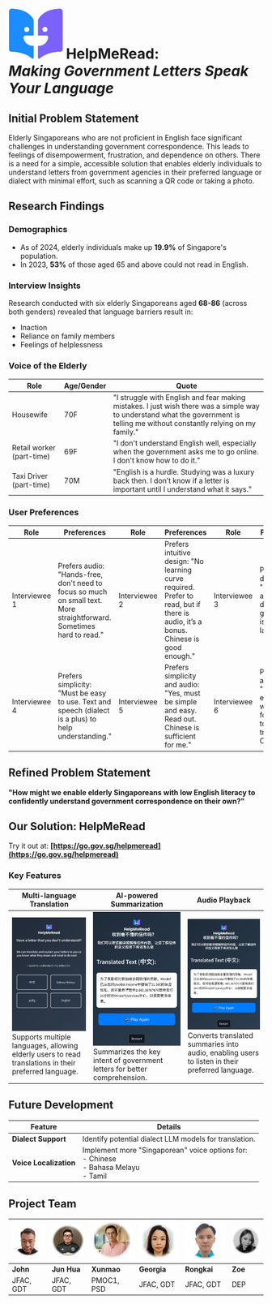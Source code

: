 # ![helpmeread](https://github.com/maodees/hlpmeread2/blob/main/assets/HMR_Logo_s.png) HelpMeRead:<br>*Making Government Letters Speak Your Language*

## Initial Problem Statement
Elderly Singaporeans who are not proficient in English face significant challenges in understanding government correspondence. This leads to feelings of disempowerment, frustration, and dependence on others. There is a need for a simple, accessible solution that enables elderly individuals to understand letters from government agencies in their preferred language or dialect with minimal effort, such as scanning a QR code or taking a photo.

## Research Findings

### Demographics
- As of 2024, elderly individuals make up **19.9%** of Singapore's population.
- In 2023, **53%** of those aged 65 and above could not read in English.

### Interview Insights
Research conducted with six elderly Singaporeans aged **68-86** (across both genders) revealed that language barriers result in:
- Inaction
- Reliance on family members
- Feelings of helplessness

### Voice of the Elderly

| Role | Age/Gender | Quote |
|------|------------|-------|
| Housewife | 70F | "I struggle with English and fear making mistakes. I just wish there was a simple way to understand what the government is telling me without constantly relying on my family." |
| Retail worker (part-time) | 69F | "I don't understand English well, especially when the government asks me to go online. I don't know how to do it." |
| Taxi Driver (part-time) | 70M | "English is a hurdle. Studying was a luxury back then. I don’t know if a letter is important until I understand what it says." |

### User Preferences

| Role | Preferences | Role | Preferences | Role | Preferences |
|------|-------------|------|-------------|------|-------------|
| Interviewee 1 | Prefers audio: "Hands-free, don't need to focus so much on small text. More straightforward. Sometimes hard to read." | Interviewee 2 | Prefers intuitive design: "No learning curve required. Prefer to read, but if there is audio, it’s a bonus. Chinese is good enough." | Interviewee 3 | Prefers dialect: "Only read-aloud in dialect is good as that is my main language." |
| Interviewee 4 | Prefers simplicity: "Must be easy to use. Text and speech (dialect is a plus) to help understanding." | Interviewee 5 | Prefers simplicity and audio: "Yes, must be simple and easy. Read out. Chinese is sufficient for me." | Interviewee 6 | Prefers accessibility: "Must be easy to use with big font. Need to be able to translate to Chinese." |

## Refined Problem Statement
**"How might we enable elderly Singaporeans with low English literacy to confidently understand government correspondence on their own?"**

## Our Solution: HelpMeRead
Try it out at: **[https://go.gov.sg/helpmeread](https://go.gov.sg/helpmeread)**

### Key Features

| **Multi-language Translation** | **AI-powered Summarization** | **Audio Playback** |
|-----------------------------|--------------------------|--------------------|
| ![Multi-language](https://github.com/maodees/hlpmeread2/blob/main/assets/IMG_7943.jpg) <br> Supports multiple languages, allowing elderly users to read translations in their preferred language. | ![Summarization](https://github.com/maodees/hlpmeread2/blob/main/assets/IMG_7948.jpg) <br> Summarizes the key intent of government letters for better comprehension. | ![Audio](https://github.com/maodees/hlpmeread2/blob/main/assets/IMG_7948.jpg) <br> Converts translated summaries into audio, enabling users to listen in their preferred language. |

## Future Development

| **Feature** | **Details** |
|------------|------------|
| **Dialect Support** | Identify potential dialect LLM models for translation. |
| **Voice Localization** | Implement more "Singaporean" voice options for: <br> - Chinese <br> - Bahasa Melayu <br> - Tamil |

## Project Team

| ![John Chan (L)](https://github.com/maodees/hlpmeread2/blob/main/assets/john.png) | ![Chan Jun Hua](https://github.com/maodees/hlpmeread2/blob/main/assets/jh.png) | ![Chew Xunmao](https://github.com/maodees/hlpmeread2/blob/main/assets/xm.png) | ![Georgia Koh](https://github.com/maodees/hlpmeread2/blob/main/assets/gg.png) | ![Ye Rongkai](https://github.com/maodees/hlpmeread2/blob/main/assets/rk.png) | ![Zoe Ng](https://github.com/maodees/hlpmeread2/blob/main/assets/zoe.png) |
|------|------|------|------|------|------|
| **John** | **Jun Hua** | **Xunmao** | **Georgia** | **Rongkai** | **Zoe** |
| JFAC, GDT | JFAC, GDT | PMOC1, PSD | JFAC, GDT | JFAC, GDT | DEP |
